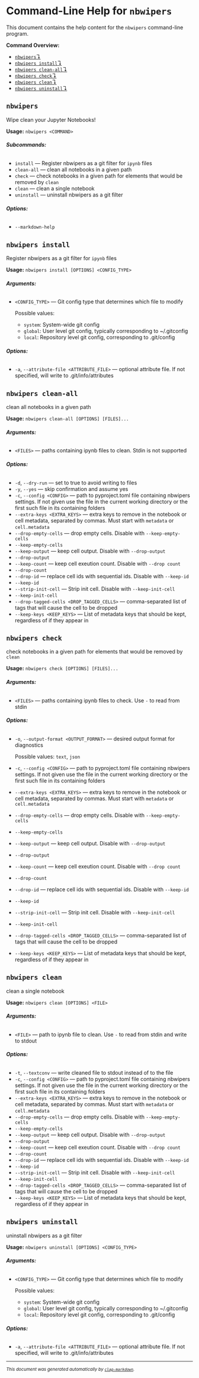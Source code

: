 # Command-Line Help for `nbwipers`

This document contains the help content for the `nbwipers` command-line program.

**Command Overview:**

* [`nbwipers`↴](#nbwipers)
* [`nbwipers install`↴](#nbwipers-install)
* [`nbwipers clean-all`↴](#nbwipers-clean-all)
* [`nbwipers check`↴](#nbwipers-check)
* [`nbwipers clean`↴](#nbwipers-clean)
* [`nbwipers uninstall`↴](#nbwipers-uninstall)

## `nbwipers`

Wipe clean your Jupyter Notebooks!

**Usage:** `nbwipers <COMMAND>`

###### **Subcommands:**

* `install` — Register nbwipers as a git filter for `ipynb` files
* `clean-all` — clean all notebooks in a given path
* `check` — check notebooks in a given path for elements that would be removed by `clean`
* `clean` — clean a single notebook
* `uninstall` — uninstall nbwipers as a git filter

###### **Options:**

* `--markdown-help`

## `nbwipers install`

Register nbwipers as a git filter for `ipynb` files

**Usage:** `nbwipers install [OPTIONS] <CONFIG_TYPE>`

###### **Arguments:**

* `<CONFIG_TYPE>` — Git config type that determines which file to modify

  Possible values:
  * `system`:
    System-wide git config
  * `global`:
    User level git config, typically corresponding to ~/.gitconfig
  * `local`:
    Repository level git config, corresponding to .git/config

###### **Options:**

* `-a`, `--attribute-file <ATTRIBUTE_FILE>` — optional attribute file. If not specified, will write to .git/info/attributes

## `nbwipers clean-all`

clean all notebooks in a given path

**Usage:** `nbwipers clean-all [OPTIONS] [FILES]...`

###### **Arguments:**

* `<FILES>` — paths containing ipynb files to clean. Stdin is not supported

###### **Options:**

* `-d`, `--dry-run` — set to true to avoid writing to files
* `-y`, `--yes` — skip confirmation and assume yes
* `-c`, `--config <CONFIG>` — path to pyproject.toml file containing nbwipers settings. If not given use the file in the current working directory or the first such file in its containing folders
* `--extra-keys <EXTRA_KEYS>` — extra keys to remove in the notebook or cell metadata, separated by commas. Must start with `metadata` or `cell.metadata`
* `--drop-empty-cells` — drop empty cells. Disable with `--keep-empty-cells`
* `--keep-empty-cells`
* `--keep-output` — keep cell output. Disable with `--drop-output`
* `--drop-output`
* `--keep-count` — keep cell exeution count. Disable with `--drop count`
* `--drop-count`
* `--drop-id` — replace cell ids with sequential ids. Disable with `--keep-id`
* `--keep-id`
* `--strip-init-cell` — Strip init cell. Disable with `--keep-init-cell`
* `--keep-init-cell`
* `--drop-tagged-cells <DROP_TAGGED_CELLS>` — comma-separated list of tags that will cause the cell to be dropped
* `--keep-keys <KEEP_KEYS>` — List of metadata keys that should be kept, regardless of if they appear in

## `nbwipers check`

check notebooks in a given path for elements that would be removed by `clean`

**Usage:** `nbwipers check [OPTIONS] [FILES]...`

###### **Arguments:**

* `<FILES>` — paths containing ipynb files to check. Use `-` to read from stdin

###### **Options:**

* `-o`, `--output-format <OUTPUT_FORMAT>` — desired output format for diagnostics

  Possible values: `text`, `json`

* `-c`, `--config <CONFIG>` — path to pyproject.toml file containing nbwipers settings. If not given use the file in the current working directory or the first such file in its containing folders
* `--extra-keys <EXTRA_KEYS>` — extra keys to remove in the notebook or cell metadata, separated by commas. Must start with `metadata` or `cell.metadata`
* `--drop-empty-cells` — drop empty cells. Disable with `--keep-empty-cells`
* `--keep-empty-cells`
* `--keep-output` — keep cell output. Disable with `--drop-output`
* `--drop-output`
* `--keep-count` — keep cell exeution count. Disable with `--drop count`
* `--drop-count`
* `--drop-id` — replace cell ids with sequential ids. Disable with `--keep-id`
* `--keep-id`
* `--strip-init-cell` — Strip init cell. Disable with `--keep-init-cell`
* `--keep-init-cell`
* `--drop-tagged-cells <DROP_TAGGED_CELLS>` — comma-separated list of tags that will cause the cell to be dropped
* `--keep-keys <KEEP_KEYS>` — List of metadata keys that should be kept, regardless of if they appear in

## `nbwipers clean`

clean a single notebook

**Usage:** `nbwipers clean [OPTIONS] <FILE>`

###### **Arguments:**

* `<FILE>` — path to ipynb file to clean. Use `-` to read from stdin and write to stdout

###### **Options:**

* `-t`, `--textconv` — write cleaned file to stdout instead of to the file
* `-c`, `--config <CONFIG>` — path to pyproject.toml file containing nbwipers settings. If not given use the file in the current working directory or the first such file in its containing folders
* `--extra-keys <EXTRA_KEYS>` — extra keys to remove in the notebook or cell metadata, separated by commas. Must start with `metadata` or `cell.metadata`
* `--drop-empty-cells` — drop empty cells. Disable with `--keep-empty-cells`
* `--keep-empty-cells`
* `--keep-output` — keep cell output. Disable with `--drop-output`
* `--drop-output`
* `--keep-count` — keep cell exeution count. Disable with `--drop count`
* `--drop-count`
* `--drop-id` — replace cell ids with sequential ids. Disable with `--keep-id`
* `--keep-id`
* `--strip-init-cell` — Strip init cell. Disable with `--keep-init-cell`
* `--keep-init-cell`
* `--drop-tagged-cells <DROP_TAGGED_CELLS>` — comma-separated list of tags that will cause the cell to be dropped
* `--keep-keys <KEEP_KEYS>` — List of metadata keys that should be kept, regardless of if they appear in

## `nbwipers uninstall`

uninstall nbwipers as a git filter

**Usage:** `nbwipers uninstall [OPTIONS] <CONFIG_TYPE>`

###### **Arguments:**

* `<CONFIG_TYPE>` — Git config type that determines which file to modify

  Possible values:
  * `system`:
    System-wide git config
  * `global`:
    User level git config, typically corresponding to ~/.gitconfig
  * `local`:
    Repository level git config, corresponding to .git/config

###### **Options:**

* `-a`, `--attribute-file <ATTRIBUTE_FILE>` — optional attribute file. If not specified, will write to .git/info/attributes

<hr/>

<small><i>
    This document was generated automatically by
    <a href="https://crates.io/crates/clap-markdown"><code>clap-markdown</code></a>.
</i></small>
